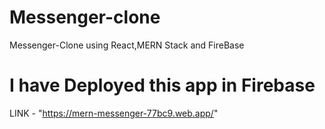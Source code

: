 # Messenger-clone
Messenger-Clone using React,MERN Stack and FireBase

# I have Deployed this app in Firebase
LINK - "https://mern-messenger-77bc9.web.app/"

